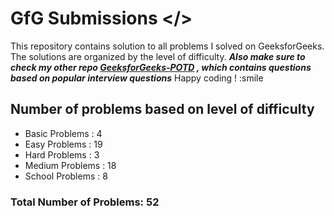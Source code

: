 # GfG Submissions </>
This repository contains solution to all problems I solved on GeeksforGeeks. The solutions are organized by the level of difficulty. 
***Also make sure to check my other repo [GeeksforGeeks-POTD](https://github.com/nikhilsp242/GeeksforGeeks-POTD) , which contains questions based on popular interview questions*** 
Happy coding ! :smile
## Number of problems based on level of difficulty
* Basic Problems : 4
* Easy Problems : 19
* Hard Problems : 3
* Medium Problems : 18
* School Problems : 8

### Total Number of Problems: 52
